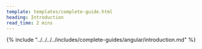 ```yaml
---
template: templates/complete-guide.html
heading: Introduction
read_time: 2 mins
---
```


{% include "../../../../includes/complete-guides/angular/introduction.md" %}
